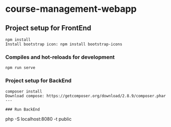 # course-management-webapp

## Project setup for FrontEnd
```
npm install
Install bootstrap icon: npm install bootstrap-icons
```

### Compiles and hot-reloads for development
```
npm run serve
```

### Project setup for BackEnd
```
composer install
Download compose: https://getcomposer.org/download/2.8.9/composer.phar
---

### Run BackEnd
```
php -S localhost:8080 -t public
```


